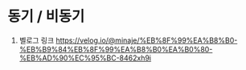 # 동기 / 비동기 

1. 벨로그 링크
https://velog.io/@minaje/%EB%8F%99%EA%B8%B0-%EB%B9%84%EB%8F%99%EA%B8%B0%EA%B0%80-%EB%AD%90%EC%95%BC-8462xh9i